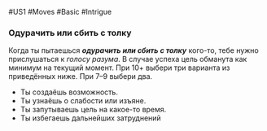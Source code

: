 #US1 #Moves #Basic #Intrigue 
### Одурачить или сбить с толку

Когда ты пытаешься ***одурачить или сбить с толку*** кого-то, тебе нужно прислушаться к *голосу разума*. В случае успеха цель обманута как минимум на текущий момент. При 10+ выбери три варианта из приведённых ниже. При 7–9 выбери два.
- Ты создаёшь возможность.
- Ты узнаёшь о слабости или изъяне.
- Ты запутываешь цель на какое-то время.
- Ты избегаешь дальнейших затруднений



